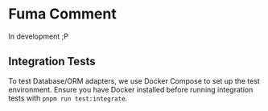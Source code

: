 # Fuma Comment

In development ;P

## Integration Tests

To test Database/ORM adapters, we use Docker Compose to set up the test environment. Ensure you have Docker installed before running integration tests with `pnpm run test:integrate`.
